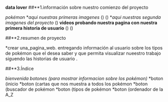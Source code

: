 **data lover**
##**1.información sobre nuestro comienzo del proyecto 

*pokémon*
**aqui nuestras primeras imagenes*
()
()
**aqui nuestras segunda imagenes del proyecto*
()
**videos probando nuestra pagina con nuestra primera historia de usuario**
()
()

##**2.resumen de  proyecto

*crear una_pagina_web.
entregando información al usuario sobre los
tipos de pokémon que el desea saber 
y que permita visualizar nueestro trabajo siguendo las historias de usuario .

##**3.Índice

*bienvenida*
*botones (para mostrar informacion sobre los pokémon)*
*boton (inicio
*boton (cartas que nos muestra a todos los pokémon
*boton (buscador de pokémon 
*boton (tipos de pokémon
*boton (ordenador de la A_Z